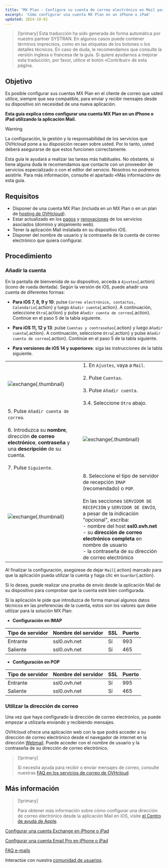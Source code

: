 ```yaml
---
title: "MX Plan - Configure su cuenta de correo electrónico en Mail para iPhone y iPad"
excerpt: 'Cómo configurar una cuenta MX Plan en un iPhone o iPad'
updated: 2024-10-01
---
```


> [!primary]
> Esta traducción ha sido generada de forma automática por nuestro partner SYSTRAN. En algunos casos puede contener términos imprecisos, como en las etiquetas de los botones o los detalles técnicos. En caso de duda, le recomendamos que consulte la versión inglesa o francesa de la guía. Si quiere ayudarnos a mejorar esta traducción, por favor, utilice el botón «Contribuir» de esta página.
> 

## Objetivo

Es posible configurar sus cuentas MX Plan en el cliente de correo que usted utilice, siempre que sea compatible, para enviar y recibir mensajes desde su dispositivo sin necesidad de una nueva aplicación.

**Esta guía explica cómo configurar una cuenta MX Plan en un iPhone o iPad utilizando la aplicación Mail.**

> [!warning]
>
> La configuración, la gestión y la responsabilidad de los servicios que OVHcloud pone a su disposición recaen sobre usted. Por lo tanto, usted deberá asegurarse de que estos funcionen correctamente.
>
> Esta guía le ayudará a realizar las tareas más habituales. No obstante, si tiene alguna duda le recomendamos que contacte con un proveedor de servicios especializado o con el editor del servicio. Nosotros no podremos asistirle. Para más información, consulte el apartado «Más información» de esta guía.
>

## Requisitos

- Disponer de una cuenta MX Plan (incluida en un MX Plan o en un plan de [hosting de OVHcloud](/links/web/hosting)).
- Estar actualizado en los [pagos](/pages/account_and_service_management/managing_billing_payments_and_services/invoice_management#pay-bills) y [renovaciones](/pages/account_and_service_management/managing_billing_payments_and_services/how_to_use_automatic_renewal#renewal-management) de los servicios asociados (dominio y alojamiento web).
- Tener la aplicación Mail instalada en su dispositivo iOS.
- Disponer del nombre de usuario y la contraseña de la cuenta de correo electrónico que quiera configurar.

## Procedimiento

### Añadir la cuenta

En la pantalla de bienvenida de su dispositivo, acceda a `Ajustes`{.action} (icono de rueda dentada). Según la versión de iOS, puede añadir una cuenta de diferentes formas:

- **Para iOS 7, 8, 9 y 10**: pulse `Correo electrónico, contactos, Calendario`{.action} y luego `Añadir cuenta`{.action}. A continuación, seleccione `Otra`{.action} y pulse `Añadir cuenta de correo`{.action}. Continúe en el paso 5 de la tabla siguiente.

- **Para iOS 11, 12 y 13**: pulse `Cuentas y contraseñas`{.action} y luego `Añadir cuenta`{.action}. A continuación, seleccione `Otra`{.action} y pulse `Añadir cuenta de correo`{.action}. Continúe en el paso 5 de la tabla siguiente.

- **Para versiones de iOS 14 y superiores**: siga las instrucciones de la tabla siguiente.

| | |
|---|---|
|![exchange](images/configuration-mail-ios-step01.gif){.thumbnail}|1. En `Ajustes`, vaya a `Mail`. <br><br> 2. Pulse `Cuentas`.<br><br> 3. Pulse `Añadir cuenta`.<br><br> 3.4. Seleccione `Otro` abajo.|
|5. Pulse `Añadir cuenta de correo`.<br><br>6. Introduzca su **nombre**, dirección **de correo electrónico**, **contraseña** y una **descripción** de su cuenta.<br><br>7. Pulse `Siguiente`.|![exchange](images/configuration-mail-ios-step02.png){.thumbnail}|
|![exchange](images/configuration-mail-ios-step03.png){.thumbnail}|8. Seleccione el tipo de servidor de recepción `IMAP` (recomendado) o `POP`.<br><br>En las secciones `SERVIDOR DE RECEPCIÓN` y `SERVIDOR DE ENVÍO`, a pesar de la indicación "opcional", escriba: <br>- nombre del host **ssl0.ovh.net** <br>- su **dirección de correo electrónico completa** en nombre de usuario <br>- la contraseña de su dirección de correo electrónico|

Al finalizar la configuración, asegúrese de dejar `Mail`{.action} marcado para que la aplicación pueda utilizar la cuenta y haga clic en `Guardar`{.action}.

Si lo desea, puede realizar una prueba de envío desde la aplicación Mail de su dispositivo para comprobar que la cuenta esté bien configurada.

Si la aplicación le pide que introduzca de forma manual algunos datos técnicos en las preferencias de la cuenta, estos son los valores que debe utilizar para la solución MX Plan:

- **Configuración en IMAP**

|Tipo de servidor|Nombre del servidor|SSL|Puerto|
|---|---|---|---|
|Entrante|ssl0.ovh.net|Sí|993|
|Saliente|ssl0.ovh.net|Sí|465|

- **Configuración en POP**

|Tipo de servidor|Nombre del servidor|SSL|Puerto|
|---|---|---|---|
|Entrante|ssl0.ovh.net|Sí|995|
|Saliente|ssl0.ovh.net|Sí|465|

### Utilizar la dirección de correo

Una vez que haya configurado la dirección de correo electrónico, ya puede empezar a utilizarla enviando y recibiendo mensajes.

OVHcloud ofrece una aplicación web con la que podrá acceder a su dirección de correo electrónico desde el navegador de internet en la dirección [Webmail](/links/web/email). Puede acceder con el nombre de usuario y la contraseña de su dirección de correo electrónico.

> [!primary]
>
> Si necesita ayuda para recibir o enviar mensajes de correo, consulte nuestras [FAQ en los servicios de correo de OVHcloud](/pages/web_cloud/email_and_collaborative_solutions/mx_plan/faq-emails).
>

## Más información

> [!primary]
>
> Para obtener más información sobre cómo configurar una dirección de correo electrónico desde la aplicación Mail en iOS, visite [el Centro de ayuda de Apple](https://support.apple.com/es-es/102619).

[Configurar una cuenta Exchange en iPhone o iPad](/pages/web_cloud/email_and_collaborative_solutions/microsoft_exchange/how_to_configure_ios)

[Configurar una cuenta Email Pro en iPhone o iPad](/pages/web_cloud/email_and_collaborative_solutions/email_pro/how_to_configure_ios)

[FAQ e-mails](/pages/web_cloud/email_and_collaborative_solutions/mx_plan/faq-emails)

Interactúe con nuestra [comunidad de usuarios](/links/community).
